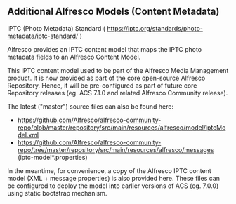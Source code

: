 ## Additional Alfresco Models (Content Metadata)

IPTC (Photo Metadata) Standard ( https://iptc.org/standards/photo-metadata/iptc-standard/ )

Alfresco provides an IPTC content model that maps the IPTC photo metadata fields to an
Alfresco Content Model.

This IPTC content model used to be part of the Alfresco Media Management product. It is now
provided as part of the core open-source Alfresco Repository. Hence, it will be pre-configured
as part of future core Repository releases (eg. ACS 7.1.0 and related Alfresco Community release).

The latest ("master") source files can also be found here:

- https://github.com/Alfresco/alfresco-community-repo/blob/master/repository/src/main/resources/alfresco/model/iptcModel.xml
- https://github.com/Alfresco/alfresco-community-repo/tree/master/repository/src/main/resources/alfresco/messages (iptc-model*.properties)

In the meantime, for convenience, a copy of the Alfresco IPTC content model (XML + message properties)
is also provided here. These files can be configured to deploy the model into earlier versions of
ACS (eg. 7.0.0) using static bootstrap mechanism.
